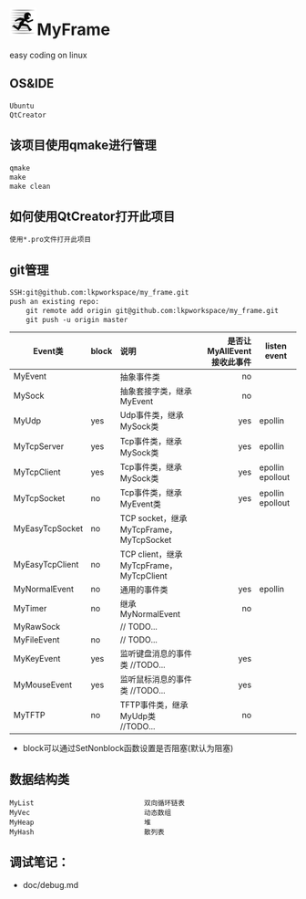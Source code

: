 # ![run](https://github.com/lkpworkspace/demo/blob/master/pics/icon3.png)MyFrame
easy coding on linux

## OS&IDE
	Ubuntu
	QtCreator
## 该项目使用qmake进行管理
    qmake
    make
    make clean
## 如何使用QtCreator打开此项目
    使用*.pro文件打开此项目
## git管理
	SSH:git@github.com:lkpworkspace/my_frame.git
	push an existing repo:
		git remote add origin git@github.com:lkpworkspace/my_frame.git
		git push -u origin master

| Event类         |  block      |    说明                     |   是否让MyAllEvent接收此事件| listen event|
|-----------------|:------------|:----------------------------|-------------------------:|---------------|
| MyEvent          |        |    抽象事件类                 |     no                   ||
| MySock           |        |    抽象套接字类，继承MyEvent   |  no                    ||
| MyUdp            |  yes   |    Udp事件类，继承MySock类    |    yes                   | epollin |
| MyTcpServer      |  yes   |    Tcp事件类，继承MySock类    |    yes                  | epollin |
| MyTcpClient      |  yes   |    Tcp事件类，继承MySock类    |    yes                  | epollin epollout |
| MyTcpSocket      |  no    |    Tcp事件类，继承MyEvent类   |    yes                  | epollin epollout |
| MyEasyTcpSocket  |  no    |   TCP socket，继承MyTcpFrame，MyTcpSocket|||
| MyEasyTcpClient  |  no    |   TCP client，继承MyTcpFrame，MyTcpClient|||
| MyNormalEvent    |  no    |    通用的事件类               |     yes                 | epollin |
| MyTimer          |  no    |    继承MyNormalEvent        | no||
| MyRawSock        |        |    // TODO...               |                          ||
| MyFileEvent      |  no    |    // TODO...               |                          ||
| MyKeyEvent       |  yes   |    监听键盘消息的事件类 //TODO...| yes                    ||
| MyMouseEvent     |  yes   |    监听鼠标消息的事件类  //TODO...      | yes                      ||
| MyTFTP           |  no    |    TFTP事件类，继承MyUdp类 //TODO...    |    no   ||

* block可以通过SetNonblock函数设置是否阻塞(默认为阻塞)
## 数据结构类
	MyList                           双向循环链表
	MyVec                            动态数组
	MyHeap                           堆
	MyHash                           散列表

## 调试笔记：
* doc/debug.md
